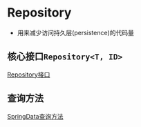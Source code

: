 # Repository

- 用来减少访问持久层(persistence)的代码量

## 核心接口`Repository<T, ID>`

[Repository接口](SpringData_Repository_Interface.md)

## 查询方法

[SpringData查询方法](SpringData_Query_Method.md)

